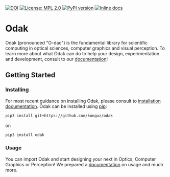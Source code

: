[![DOI](https://zenodo.org/badge/3987171.svg)](https://zenodo.org/badge/latestdoi/3987171) 
[![License: MPL 2.0](https://img.shields.io/badge/License-MPL%202.0-brightgreen.svg)](https://opensource.org/licenses/MPL-2.0) 
[![PyPI version](https://badge.fury.io/py/odak.svg)](https://badge.fury.io/py/odak)
[![Inline docs](https://img.shields.io/readthedocs/odak)](https://kunguz.github.io/odak/)

# Odak
Odak (pronounced "O-dac") is the fundamental library for scientific computing in optical sciences, computer graphics and visual perception.
To learn more about what Odak can do to help your design, experimentation and development, consult to our [documentation](https://kunguz.github.io/odak/)!

## Getting Started

### Installing
For most recent guidance on installing Odak, please consult to [installation documentation](https://kunguz.github.io/odak/odak/installation/).
Odak can be installed using [pip](https://pypi.org/project/pip):

```bash
pip3 install git+https://github.com/kunguz/odak
```

or:

```bash
pip3 install odak
```

### Usage
You can import Odak and start designing your next in Optics, Computer Graphics or Perception! 
We prepared a [documentation](https://kunguz.github.io/odak) on usage and much more.

